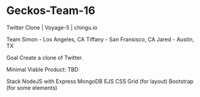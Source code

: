 # Geckos-Team-16
Twitter Clone | Voyage-5 | chingu.io

Team
  Simon - Los Angeles, CA
  Tiffany - San Fransisco, CA
  Jared - Austin, TX
  
Goal
   Create a clone of Twitter.
   
Minimal Viable Product:
  TBD
  
Stack
  NodeJS with Express
  MongoDB
  EJS
  CSS Grid (for layout)
  Bootstrap (for some elements)
